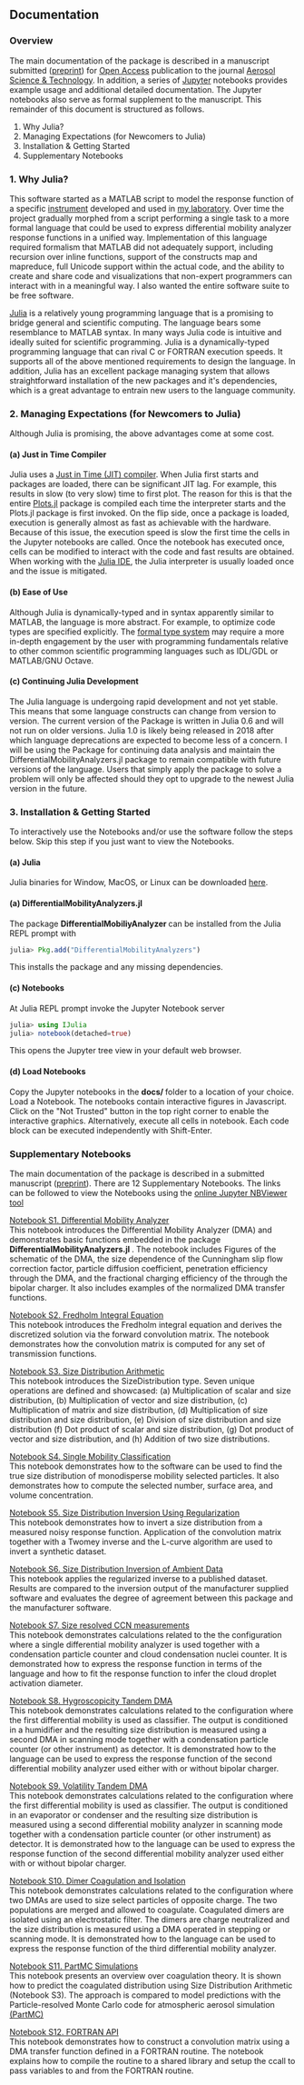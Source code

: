 ## Documentation

### Overview
The main documentation of the package is described in a manuscript submitted ([preprint](https://)) for [Open Access](https://en.wikipedia.org/wiki/Open_access) publication to the journal [Aerosol Science & Technology](https://www.tandfonline.com/action/journalInformation?journalCode=uast20). In addition, a series of [Jupyter](http://jupyter.org/) notebooks provides example usage and additional detailed documentation. The Jupyter notebooks also serve as formal supplement to the manuscript. This remainder of this document is structured as follows.

1. Why Julia?
2. Managing Expectations (for Newcomers to Julia)
3. Installation & Getting Started
4. Supplementary Notebooks

### 1. Why Julia?
This software started as a MATLAB script to model the response function of a specific [instrument](https://www.tandfonline.com/doi/abs/10.1080/02786826.2016.1221050) developed and used in [my laboratory](http://www4.ncsu.edu/~mdpetter/). Over time the project gradually morphed from a script performing a single task to a more formal language that could be used to express differential mobility analyzer response functions in a unified way. Implementation of this language required formalism that MATLAB did not adequately support, including recursion over inline functions, support of the constructs map and mapreduce, full Unicode support within the actual code, and the ability to create and share code and visualizations that non-expert programmers can interact with in a meaningful way. I also wanted the entire software suite to be free software.

[Julia](https://julialang.org/) is a relatively young programming language that is a promising to bridge general and scientific computing. The language bears some resemblance to MATLAB syntax. In many ways Julia code is intuitive and ideally suited for scientific programming. Julia is a dynamically-typed programming language that can rival C or FORTRAN execution speeds. It supports all of the above mentioned requirements to design the language. In addition, Julia has an excellent package managing system that allows straightforward installation of the new packages and it's dependencies, which is a great advantage to entrain new users to the language community.

### 2. Managing Expectations (for Newcomers to Julia)
Although Julia is promising, the above advantages come at some cost.

#### (a) Just in Time Compiler
Julia uses a [Just in Time (JIT) compiler](https://en.wikipedia.org/wiki/Just-in-time_compilation). When Julia first starts and packages are loaded, there can be significant JIT lag. For example, this results in slow (to very slow) time to first plot. The reason for this is that the entire [Plots.jl](http://docs.juliaplots.org/latest/) package is compiled each time the interpreter starts and the Plots.jl package is first invoked. On the flip side, once a package is loaded, execution is generally almost as fast as achievable with the hardware. Because of this issue, the execution speed is slow the first time the cells in the Jupyter notebooks are called. Once the notebook has executed once, cells can be modified to interact with the code and fast results are obtained. When working with the [Julia IDE](http://junolab.org/), the Julia interpreter is usually loaded once and the issue is mitigated.

#### (b) Ease of Use
Although Julia is dynamically-typed and in syntax apparently similar to MATLAB, the language is more abstract. For example, to optimize code types are specified explicitly. The [formal type system](https://docs.julialang.org/en/stable/manual/types/) may require a more in-depth engagement by the user with programming fundamentals relative to other common scientific programming languages such as IDL/GDL or MATLAB/GNU Octave.

#### (c) Continuing Julia Development
The Julia language is undergoing rapid development and not yet stable. This means that some language constructs can change from version to version. The current version of the Package is written in Julia 0.6 and will not run on older versions. Julia 1.0 is likely being released in 2018 after which language deprecations are expected to become less of a concern. I will be using the Package for continuing data analysis and maintain the DifferentialMobilityAnalyzers.jl package to remain compatible with future versions of the language. Users that simply apply the package to solve a problem will only be affected should they opt to upgrade to the newest Julia version in the future.

### 3. Installation & Getting Started
To interactively use the Notebooks and/or use the software follow the steps below. Skip this step if you just want to view the Notebooks.

#### (a) Julia
Julia binaries for Window, MacOS, or Linux can be downloaded [here](https://julialang.org/downloads/).
#### (a) DifferentialMobilityAnalyzers.jl
The package  <b> DifferentialMobiliyAnalyzer </b> can be installed from the Julia REPL prompt with
```julia
julia> Pkg.add("DifferentialMobilityAnalyzers")
```
This installs the package and any missing dependencies.

#### (c) Notebooks
At Julia REPL prompt invoke the Jupyter Notebook server
```julia
julia> using IJulia
julia> notebook(detached=true)
```
This opens the Jupyter tree view in your default web browser.

#### (d) Load Notebooks
Copy the Jupyter notebooks in the <b> docs/ </b> folder to a location of your choice. Load a Notebook. The notebooks contain interactive figures in Javascript. Click on the "Not Trusted" button in the top right corner to enable the interactive graphics. Alternatively, execute all cells in notebook. Each code block can be executed independently with Shift-Enter.

### Supplementary Notebooks
The main documentation of the package is described in a submitted manuscript ([preprint](https://)). There are 12 Supplementary Notebooks. The links can be followed to view the Notebooks using the [online Jupyter NBViewer tool](https://nbviewer.jupyter.org/)

[Notebook S1. Differential Mobility Analyzer]() <br>
This notebook introduces the Differential Mobility Analyzer (DMA) and demonstrates basic functions embedded in the package <b> DifferentialMobilityAnalyzers.jl </b>. The notebook includes Figures of the schematic of the DMA, the size dependence of the Cunningham slip flow correction factor, particle diffusion coefficient, penetration efficiency through the DMA, and the fractional charging efficiency of the through the bipolar charger. It also includes examples of the normalized DMA transfer functions.

[Notebook S2. Fredholm Integral Equation]() <br>
This notebook introduces the Fredholm integral equation and derives the discretized solution via the forward convolution matrix. The notebook demonstrates how the convolution matrix is computed for any set of transmission functions.

[Notebook S3. Size Distribution Arithmetic]() <br>
This notebook introduces the SizeDistribution type. Seven unique operations are defined and showcased: (a) Multiplication of scalar and size distribution,
(b) Multiplication of vector and size distribution, (c) Multiplication of matrix and size distribution, (d) Multiplication of size distribution and size distribution, (e) Division of size distribution and size distribution (f) Dot product of scalar and size distribution, (g) Dot product of vector and size distribution, and (h) Addition of two size distributions.  

[Notebook S4. Single Mobility Classification]() <br>
This notebook demonstrates how to the software can be used to find the true size distribution of monodisperse mobility selected particles. It also demonstrates how to compute the selected number, surface area, and volume concentration.

[Notebook S5. Size Distribution Inversion Using Regularization]() <br>
This notebook demonstrates how to invert a size distribution from a measured noisy response function. Application of the convolution matrix together with a Twomey inverse and the L-curve algorithm are used to invert a synthetic dataset.

[Notebook S6. Size Distribution Inversion of Ambient Data]() <br>
This notebook applies the regularized inverse to a published dataset. Results are compared to the inversion output of the manufacturer supplied software and evaluates the degree of agreement between this package and the manufacturer software.

[Notebook S7. Size resolved CCN measurements]() <br>
This notebook demonstrates calculations related to the the configuration where a single differential mobility analyzer is used together with a condensation particle counter and cloud condensation nuclei counter. It is demonstrated how to express the response function in terms of the language and how to fit the response function to infer the cloud droplet activation diameter.

[Notebook S8. Hygroscopicity Tandem DMA]() <br>
This notebook demonstrates calculations related to the configuration where the first differential mobility is used as classifier. The output is conditioned in a humidifier and the resulting size distribution is measured using a second DMA in scanning mode together with a condensation particle counter (or other instrument) as detector. It is demonstrated how to the language can be used to express the response function of the second differential mobility analyzer used either with or without bipolar charger.

[Notebook S9. Volatility Tandem DMA]() <br>
This notebook demonstrates calculations related to the configuration where the first differential mobility is used as classifier. The output is conditioned in an evaporator or condenser and the resulting size distribution is measured using a second differential mobility analyzer in scanning mode together with a condensation particle counter (or other instrument) as detector. It is demonstrated how to the language can be used to express the response function of the second differential mobility analyzer used either with or without bipolar charger.

[Notebook S10. Dimer Coagulation and Isolation]() <br>
This notebook demonstrates calculations related to the configuration where two DMAs are used to size select particles of opposite charge. The two populations are merged and allowed to coagulate. Coagulated dimers are isolated using an electrostatic filter. The dimers are charge neutralized and the size distribution is measured using a DMA operated in stepping or scanning mode. It is demonstrated how to the language can be used to express the response function of the third differential mobility analyzer.

[Notebook S11. PartMC Simulations]() <br>
This notebook presents an overview over coagulation theory. It is shown how to predict the coagulated distribution using Size Distribution Arithmetic (Notebook S3). The approach is compared to model predictions with the Particle-resolved Monte Carlo code for atmospheric aerosol simulation [(PartMC)](http://lagrange.mechse.illinois.edu/partmc/)

[Notebook S12. FORTRAN API]() <br>
This notebook demonstrates how to construct a convolution matrix using a DMA transfer function defined in a FORTRAN routine. The notebook explains how to compile the routine to a shared library and setup the ccall to pass variables to and from the FORTRAN routine.
